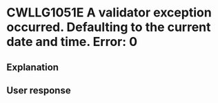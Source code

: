 # CWLLG1051E A validator exception occurred.  Defaulting to the current date and time.   Error: 0

## Explanation

## User response